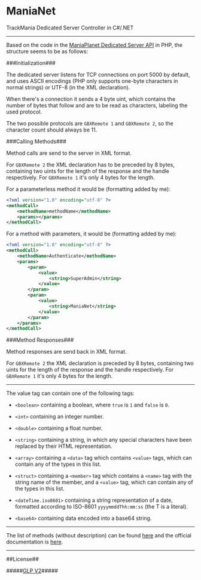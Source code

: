 ManiaNet
========

TrackMania Dedicated Server Controller in C#/.NET

---------------------------------------------------------------------------------------------------------------------------------

Based on the code in the [ManiaPlanet Dedicated Server API](https://github.com/maniaplanet/dedicated-server-api/tree/master/libraries/Maniaplanet/DedicatedServer) in PHP,
the structure seems to be as follows:

###Initialization###

The dedicated server listens for TCP connections on port 5000 by default, and uses ASCII encodings (PHP only supports one-byte characters in normal strings) or UTF-8 (in the XML declaration).

When there's a connection it sends a 4 byte uint, which contains the number of bytes that follow and are to be read as characters, labeling the used protocol.

The two possible protocols are `GBXRemote 1` and `GBXRemote 2`, so the character count should always be 11.

###Calling Methods###

Method calls are send to the server in XML format.

For `GBXRemote 2` the XML declaration has to be preceded by 8 bytes, containing two uints for the length of the response and the handle respectively.
For `GBXRemote 1` it's only 4 bytes for the length.

For a parameterless method it would be (formatting added by me):

``` XML
<?xml version="1.0" encoding="utf-8" ?>
<methodCall>
	<methodName>methodName</methodName>
	<params></params>
</methodCall>
```

For a method with parameters, it would be (formatting added by me):

``` XML
<?xml version="1.0" encoding="utf-8" ?>
<methodCall>
	<methodName>Authenticate</methodName>
	<params>
		<param>
			<value>
				<string>SuperAdmin</string>
			</value>
		</param>
		<param>
			<value>
				<string>ManiaNet</string>
			</value>
		</param>
	</params>
</methodCall>
```

###Method Responses###

Method responses are send back in XML format.

For `GBXRemote 2` the XML declaration is preceded by 8 bytes, containing two uints for the length of the response and the handle respectively.
For `GBXRemote 1` it's only 4 bytes for the length.

---------------------------------------------------------------------------------------------------------------------------------

The value tag can contain one of the following tags:

* `<boolean>` containing a boolean, where `true` is `1` and `false` is `0`.

* `<int>` containing an integer number.

* `<double>` containing a float number.

* `<string>` containing a string, in which any special characters have been replaced by their HTML representation.

* `<array>` containing a `<data>` tag which contains `<value>` tags, which can contain any of the types in this list.

* `<struct>` containing a `<member>` tag which contains a `<name>` tag with the string name of the member, and a `<value>` tag, which can contain any of the types in this list.

* `<dateTime.iso8601>` containing a string representation of a date, formatted according to ISO-8601 `yyyymmddThh:mm:ss` (the T is a literal).

* `<base64>` containing data encoded into a base64 string.

---------------------------------------------------------------------------------------------------------------------------------

The list of methods (without description) can be found [here](https://github.com/Banane9/ManiaNet/blob/master/RPC-Method-List.md) and the official documentation is [here](http://maniaplanet.github.io/documentation//dedicated-server/methods/latest.html).

---------------------------------------------------------------------------------------------------------------------------------

##License##

#####[GLP V2](https://github.com/Banane9/ManiaNet/blob/master/LICENSE.md)#####
